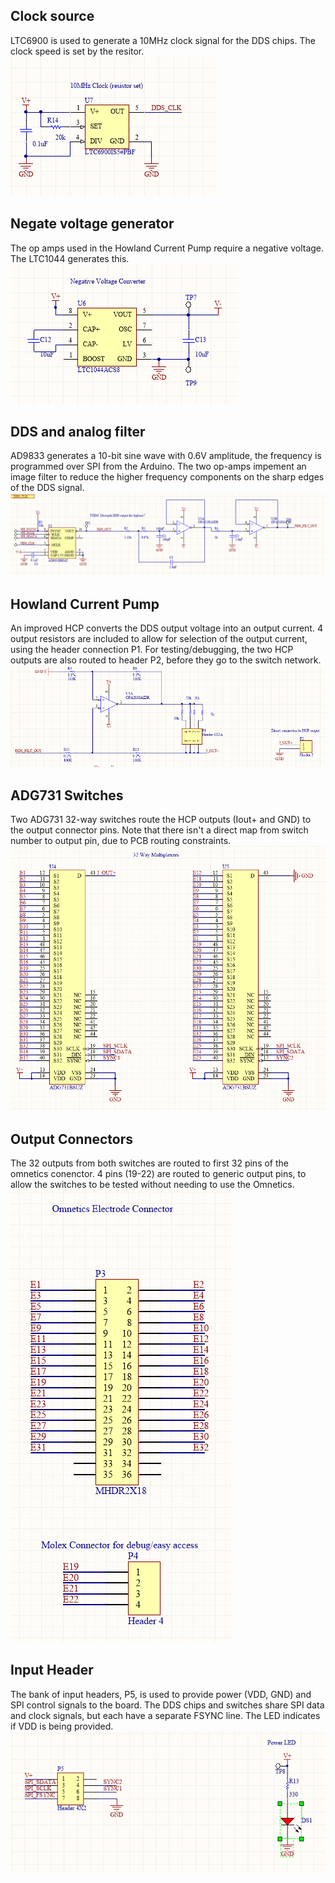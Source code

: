 ## Clock source
LTC6900 is used to generate a 10MHz clock signal for the DDS chips.  The clock speed is set by the resitor.
![CLOCK](https://github.com/EIT-team/Mini_CS_Altium/blob/master/doc/images/clock.PNG)

## Negate voltage generator
The op amps used in the Howland Current Pump require a negative voltage. The LTC1044 generates this.
![VOLTAGE](https://github.com/EIT-team/Mini_CS_Altium/blob/master/doc/images/Volt_converter.PNG)

## DDS and analog filter
AD9833 generates a 10-bit sine wave with 0.6V amplitude, the frequency is programmed over SPI from the Arduino. The two op-amps impement an image filter to reduce the higher frequency components on the sharp edges of the DDS signal.
![DDS](https://github.com/EIT-team/Mini_CS_Altium/blob/master/doc/images/DDS.PNG)

## Howland Current Pump
An improved HCP converts the DDS output voltage into an output current. 4 output resistors are included to allow for selection of the output current, using the header connection P1. For testing/debugging, the two HCP outputs are also routed to header P2, before they go to the switch network.
![HCP](https://github.com/EIT-team/Mini_CS_Altium/blob/master/doc/images/HCP.PNG)

## ADG731 Switches
Two ADG731 32-way switches route the HCP outputs (Iout+ and GND) to the output connector pins. Note that there isn't a direct map from switch number to output pin, due to PCB routing constraints.
![SWITCHES](https://github.com/EIT-team/Mini_CS_Altium/blob/master/doc/images/switches.PNG)

## Output Connectors
The 32 outputs from both switches are routed to first 32 pins of the omnetics conenctor. 4 pins (19-22) are routed to generic output pins, to allow the switches to be tested without needing to use the Omnetics.
![CONNECTORS](https://github.com/EIT-team/Mini_CS_Altium/blob/master/doc/images/connectors.PNG)

## Input Header
The bank of input headers, P5, is used to provide power (VDD, GND) and SPI control signals to the board. The DDS chips and switches share SPI data and clock signals, but each have a separate FSYNC line. The LED indicates if VDD is being provided.
![HEADER](https://github.com/EIT-team/Mini_CS_Altium/blob/master/doc/images/header.PNG)
